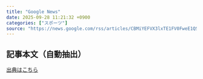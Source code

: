 ```yaml
---
title: "Google News"
date: 2025-09-28 11:21:32 +0900
categories: ["スポーツ"]
source: "https://news.google.com/rss/articles/CBMiYEFVX3lxTE1FV0FweE1QSi1HWGtvUjQ5UUE1TWNMOUtIbFJyLVhzeXFrYU5GR3dOc3JnZzFfMHhoLXpzMzl4NElROXlUTWRXYVVLa0J3WVhYSnRpaDlrNDFPc1d6Nk5OTA?oc=5"
---
```


## 記事本文（自動抽出）
<body class="y0K44d EA71Tc" id="readabilityBody"></body>

[出典はこちら](https://news.google.com/rss/articles/CBMiYEFVX3lxTE1FV0FweE1QSi1HWGtvUjQ5UUE1TWNMOUtIbFJyLVhzeXFrYU5GR3dOc3JnZzFfMHhoLXpzMzl4NElROXlUTWRXYVVLa0J3WVhYSnRpaDlrNDFPc1d6Nk5OTA?oc=5)

